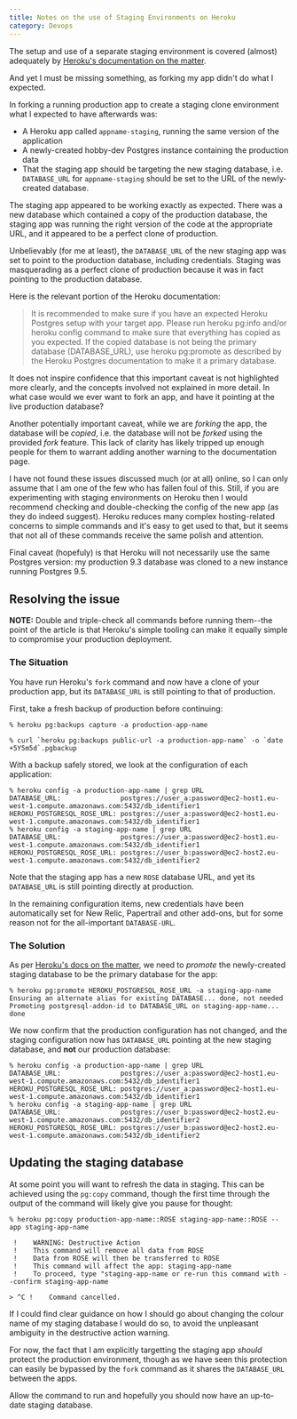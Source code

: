 ```yaml
---
title: Notes on the use of Staging Environments on Heroku
category: Devops
---
```


The setup and use of a separate staging environment is covered (almost)
adequately by [Heroku's documentation on the matter](https://devcenter.heroku.com/articles/fork-app).

And yet I must be missing something, as forking my app didn't do what I
expected.

In forking a running production app to create a staging clone environment what I
expected to have afterwards was:

- A Heroku app called `appname-staging`, running the same version of the
  application
- A newly-created hobby-dev Postgres instance containing the production data
- That the staging app should be targeting the new staging database, i.e.
  `DATABASE_URL` for `appname-staging` should be set to the URL of the
newly-created database.

The staging app appeared to be working exactly as expected. There was a new
database which contained a copy of the production database, the staging app was
running the right version of the code at the appropriate URL, and it appeared to
be a perfect clone of production.

Unbelievably (for me at least), the `DATABASE_URL` of the new staging app was
set to point to the production database, including credentials. Staging was
masquerading as a perfect clone of production because it was in fact pointing to
the production database.

Here is the relevant portion of the Heroku documentation:

> It is recommended to make sure if you have an expected Heroku Postgres setup
> with your target app. Please run heroku pg:info and/or heroku config command
> to make sure that everything has copied as you expected. If the copied
> database is not being the primary database (DATABASE_URL), use heroku
> pg:promote as described by the Heroku Postgres documentation to make it a
> primary database.

It does not inspire confidence that this important caveat is not highlighted
more clearly, and the concepts involved not explained in more detail. In what
case would we ever want to fork an app, and have it pointing at the live
production database?

Another potentially important caveat, while we are *forking* the app, the
database will be *copied*, i.e. the database will not be *forked* using the
provided *fork* feature. This lack of clarity has likely tripped up enough
people for them to warrant adding another warning to the documentation page.

I have not found these issues discussed much (or at all) online, so I can only
assume that I am one of the few who has fallen foul of this. Still, if you are
experimenting with staging environments on Heroku then I would recommend
checking and double-checking the config of the new app (as they do indeed
suggest). Heroku reduces many complex hosting-related concerns to simple
commands and it's easy to get used to that, but it seems that not all of these
commands receive the same polish and attention.

Final caveat (hopefuly) is that Heroku will not necessarily use the same
Postgres version: my production 9.3 database was cloned to a new instance
running Postgres 9.5.

## Resolving the issue

**NOTE:** Double and triple-check all commands before running them--the point of
the article is that Heroku's simple tooling can make it equally simple to
compromise your production deployment.

### The Situation

You have run Heroku's `fork` command and now have a clone of your production
app, but its `DATABASE_URL` is still pointing to that of production.

First, take a fresh backup of production before continuing:

`% heroku pg:backups capture -a production-app-name`

``% curl `heroku pg:backups public-url -a production-app-name` -o `date +5Y5m5d`.pgbackup``

With a backup safely stored, we look at the configuration of each application:

```
% heroku config -a production-app-name | grep URL
DATABASE_URL:               postgres://user_a:password@ec2-host1.eu-west-1.compute.amazonaws.com:5432/db_identifier1
HEROKU_POSTGRESQL_ROSE_URL: postgres://user_a:password@ec2-host1.eu-west-1.compute.amazonaws.com:5432/db_identifier1
% heroku config -a staging-app-name | grep URL
DATABASE_URL:               postgres://user_a:password@ec2-host1.eu-west-1.compute.amazonaws.com:5432/db_identifier1
HEROKU_POSTGRESQL_ROSE_URL: postgres://user_b:password@ec2-host2.eu-west-1.compute.amazonaws.com:5432/db_identifier2
```

Note that the staging app has a new `ROSE` database URL, and yet its
`DATABASE_URL` is still pointing directly at production.

In the remaining configuration items, new credentials have been automatically
set for New Relic, Papertrail and other add-ons, but for some reason not for the
all-important `DATABASE-URL`.

### The Solution

As per [Heroku's docs on the
matter](https://devcenter.heroku.com/articles/heroku-postgresql#establish-primary-db),
we need to *promote* the newly-created staging database to be the primary
database for the app:

```
% heroku pg:promote HEROKU_POSTGRESQL_ROSE_URL -a staging-app-name
Ensuring an alternate alias for existing DATABASE... done, not needed
Promoting postgresql-addon-id to DATABASE_URL on staging-app-name... done
```

We now confirm that the production configuration has not changed, and the
staging configuration now has `DATABASE_URL` pointing at the new staging
database, and **not** our production database:

```
% heroku config -a production-app-name | grep URL
DATABASE_URL:               postgres://user_a:password@ec2-host1.eu-west-1.compute.amazonaws.com:5432/db_identifier1
HEROKU_POSTGRESQL_ROSE_URL: postgres://user_a:password@ec2-host1.eu-west-1.compute.amazonaws.com:5432/db_identifier1
% heroku config -a staging-app-name | grep URL
DATABASE_URL:               postgres://user_b:password@ec2-host2.eu-west-1.compute.amazonaws.com:5432/db_identifier2
HEROKU_POSTGRESQL_ROSE_URL: postgres://user_b:password@ec2-host2.eu-west-1.compute.amazonaws.com:5432/db_identifier2
```

## Updating the staging database

At some point you will want to refresh the data in staging. This can be achieved
using the `pg:copy` command, though the first time through the output of the
command will likely give you pause for thought:

```
% heroku pg:copy production-app-name::ROSE staging-app-name::ROSE --app staging-app-name

 !    WARNING: Destructive Action
 !    This command will remove all data from ROSE
 !    Data from ROSE will then be transferred to ROSE
 !    This command will affect the app: staging-app-name
 !    To proceed, type "staging-app-name or re-run this command with --confirm staging-app-name

> ^C !    Command cancelled.
```

If I could find clear guidance on how I should go about changing the colour name
of my staging database I would do so, to avoid the unpleasant ambiguity in the
destructive action warning.

For now, the fact that I am explicitly targetting the staging app *should*
protect the production environment, though as we have seen this protection can
easily be bypassed by the `fork` command as it shares the `DATABASE_URL` between
the apps.

Allow the command to run and hopefully you should now have an up-to-date staging
database.
